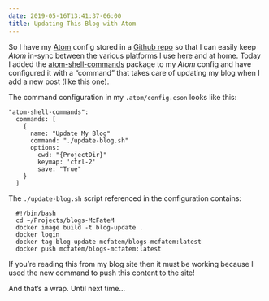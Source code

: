 ```yaml
---
date: 2019-05-16T13:41:37-06:00
title: Updating This Blog with Atom
---
```


So I have my [Atom](https://atom.io/) config stored in a [Github repo](https://github.com/SummittDweller/Atom-Config) so that I can easily keep _Atom_ in-sync between the various platforms I use here and at home. Today I added the [atom-shell-commands](https://atom.io/packages/atom-shell-commands) package to my _Atom_ config and have configured it with a “command” that takes care of updating my blog when I add a new post (like this one).

The command configuration in my `.atom/config.cson` looks like this:

```
"atom-shell-commands":
  commands: [
    {
      name: "Update My Blog"
      command: "./update-blog.sh"
      options:
        cwd: "{ProjectDir}"
        keymap: 'ctrl-2'
        save: "True"
    }
  ]
```

The `./update-blog.sh` script referenced in the configuration contains:

```
  #!/bin/bash
  cd ~/Projects/blogs-McFateM
  docker image build -t blog-update .
  docker login
  docker tag blog-update mcfatem/blogs-mcfatem:latest
  docker push mcfatem/blogs-mcfatem:latest
```

If you’re reading this from my blog site then it must be working because I used the new command to push this content to the site!

And that’s a wrap. Until next time…
